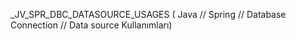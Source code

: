 _JV_SPR_DBC_DATASOURCE_USAGES ( Java // Spring // Database Connection  // Data source Kullanımları)
